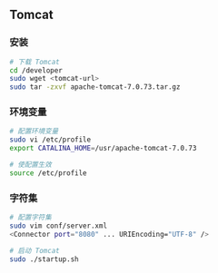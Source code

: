 ## Tomcat
### 安装
```sh
# 下载 Tomcat
cd /developer
sudo wget <tomcat-url>
sudo tar -zxvf apache-tomcat-7.0.73.tar.gz
```

### 环境变量
```sh
# 配置环境变量
sudo vi /etc/profile
export CATALINA_HOME=/usr/apache-tomcat-7.0.73

# 使配置生效
source /etc/profile
```

### 字符集
```sh
# 配置字符集
sudo vim conf/server.xml
<Connector port="8080" ... URIEncoding="UTF-8" />

# 启动 Tomcat
sudo ./startup.sh
```